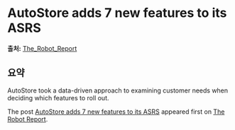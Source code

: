 # AutoStore adds 7 new features to its ASRS

**출처:** [The_Robot_Report](https://www.therobotreport.com/autostore-adds-7-new-features-to-its-asrs/)

## 요약
AutoStore took a data-driven approach to examining customer needs when deciding which features to roll out.

The post [AutoStore adds 7 new features to its ASRS](https://www.therobotreport.com/autostore-adds-7-new-features-to-its-asrs/) appeared first on [The Robot Report](https://www.therobotreport.com).
